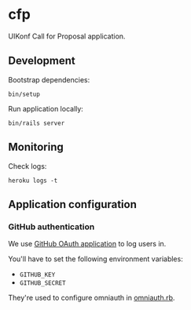 # cfp

UIKonf Call for Proposal application.

## Development

Bootstrap dependencies:

```
bin/setup
```

Run application locally:

```
bin/rails server
```

## Monitoring

Check logs:

```
heroku logs -t
```

## Application configuration

### GitHub authentication

We use [GitHub OAuth application](https://developer.github.com/apps/building-oauth-apps/authorizing-oauth-apps/) to log
users in.

You'll have to set the following environment variables:
* `GITHUB_KEY`
* `GITHUB_SECRET`

They're used to configure omniauth in [omniauth.rb](https://github.com/UIKonf/cfp/blob/master/config/initializers/omniauth.rb#L3).

